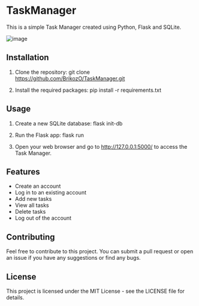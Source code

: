 # TaskManager
This is a simple Task Manager created using Python, Flask and SQLite.

![image](https://github.com/BrikozO/TaskManager/assets/69339223/ad67ea57-e89b-4221-a686-ad9ed75eb85a)

## Installation
1. Clone the repository: 
git clone https://github.com/BrikozO/TaskManager.git


2. Install the required packages:
pip install -r requirements.txt


## Usage
1. Create a new SQLite database:
flask init-db


2. Run the Flask app:
flask run


3. Open your web browser and go to http://127.0.0.1:5000/ to access the Task Manager.

## Features
- Create an account
- Log in to an existing account
- Add new tasks
- View all tasks
- Delete tasks
- Log out of the account

## Contributing
Feel free to contribute to this project. You can submit a pull request or open an issue if you have any suggestions or find any bugs.

## License
This project is licensed under the MIT License - see the LICENSE file for details.
